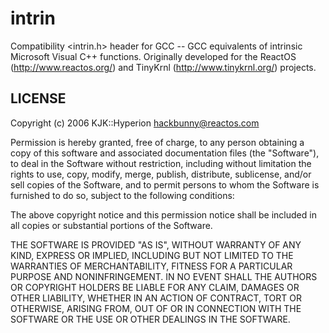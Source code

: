 intrin
================================

Compatibility <intrin.h> header for GCC -- GCC equivalents of intrinsic
Microsoft Visual C++ functions. Originally developed for the ReactOS
(<http://www.reactos.org/>) and TinyKrnl (<http://www.tinykrnl.org/>)
projects.


## LICENSE

Copyright (c) 2006 KJK::Hyperion <hackbunny@reactos.com>

Permission is hereby granted, free of charge, to any person obtaining a
copy of this software and associated documentation files (the "Software"),
to deal in the Software without restriction, including without limitation
the rights to use, copy, modify, merge, publish, distribute, sublicense,
and/or sell copies of the Software, and to permit persons to whom the
Software is furnished to do so, subject to the following conditions:

The above copyright notice and this permission notice shall be included in
all copies or substantial portions of the Software.

THE SOFTWARE IS PROVIDED "AS IS", WITHOUT WARRANTY OF ANY KIND, EXPRESS OR
IMPLIED, INCLUDING BUT NOT LIMITED TO THE WARRANTIES OF MERCHANTABILITY,
FITNESS FOR A PARTICULAR PURPOSE AND NONINFRINGEMENT. IN NO EVENT SHALL THE
AUTHORS OR COPYRIGHT HOLDERS BE LIABLE FOR ANY CLAIM, DAMAGES OR OTHER
LIABILITY, WHETHER IN AN ACTION OF CONTRACT, TORT OR OTHERWISE, ARISING
FROM, OUT OF OR IN CONNECTION WITH THE SOFTWARE OR THE USE OR OTHER
DEALINGS IN THE SOFTWARE.